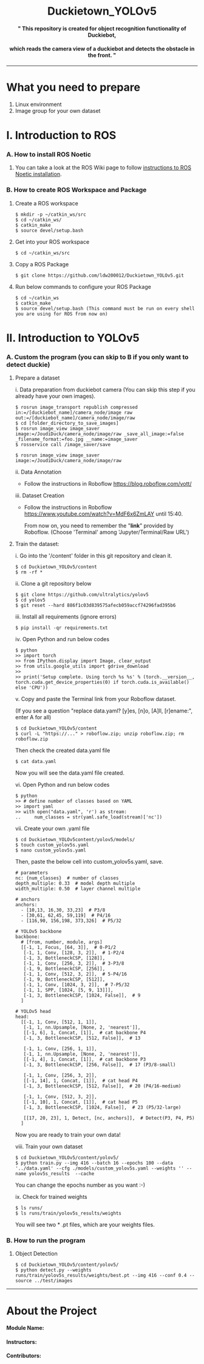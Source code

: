 # <div align=center>Duckietown_YOLOv5</div>
#### <div align="center">" This repository is created for object recognition functionality of Duckiebot, </div>
#### <div align="center"> which reads the camera view of a duckiebot and detects the obstacle in the front. "</div>

***

# What you need to prepare
1. Linux environment
2. Image group for your own dataset

# I. Introduction to ROS

### A. How to install ROS Noetic
1. You can take a look at the ROS Wiki page to follow <a href="http://wiki.ros.org/noetic/Installation/Ubuntu">instructions to ROS Noetic installation</a>.

### B. How to create ROS Workspace and Package
1. Create a ROS workspace

       $ mkdir -p ~/catkin_ws/src
       $ cd ~/catkin_ws/
       $ catkin_make
       $ source devel/setup.bash

2. Get into your ROS workspace

       $ cd ~/catkin_ws/src
       
3. Copy a ROS Package

       $ git clone https://github.com/ldw200012/Duckietown_YOLOv5.git

4. Run below commands to configure your ROS Package

       $ cd ~/catkin_ws
       $ catkin_make
       $ source devel/setup.bash (This command must be run on every shell you are using for ROS from now on)
       
# II. Introduction to YOLOv5

### A. Custom the program (you can skip to B if you only want to detect duckie)

1. Prepare a dataset 

      i. Data preparation from duckiebot camera (You can skip this step if you already have your own images).
       
       $ rosrun image_transport republish compressed in:=/[duckiebot_name]/camera_node/image raw out:=/[duckiebot_name]/camera_node/image/raw
       $ cd [folder_directory_to_save_images]
       $ rosrun image_view image_saver image:=/JoudiDuck/camera_node/image/raw _save_all_image:=false _filename_format:=foo.jpg __name:=image_saver
       $ rosservice call /image_saver/save
       
       $ rosrun image_view image_saver image:=/JoudiDuck/camera_node/image/raw
       
     
      ii. Data Annotation

      - Follow the instructions in Roboflow https://blog.roboflow.com/vott/
      
      iii. Dataset Creation
       
      - Follow the instructions in Roboflow https://www.youtube.com/watch?v=MdF6x6ZmLAY until 15:40.
      
        From now on, you need to remember the "<b>link</b>" provided by Roboflow. (Choose 'Terminal' among 'Jupyter/Terminal/Raw URL')
  
2. Train the dataset:

      i. Go into the '/content' folder in this git repository and clean it.

       $ cd Duckietown_YOLOv5/content
       $ rm -rf *
       
      ii. Clone a git repository below

       $ git clone https://github.com/ultralytics/yolov5
       $ cd yolov5
       $ git reset --hard 886f1c03d839575afecb059accf74296fad395b6
       
      iii. Install all requirements (ignore errors)

       $ pip install -qr requirements.txt

      iv. Open Python and run below codes

       $ python
       >> import torch
       >> from IPython.display import Image, clear_output
       >> from utils.google_utils import gdrive_download
       >> 
       >> print('Setup complete. Using torch %s %s' % (torch.__version__, torch.cuda.get_device_properties(0) if torch.cuda.is_available() else 'CPU'))

      v. Copy and paste the Terminal link from your Roboflow dataset.
       
      (If you see a question "replace data.yaml? [y]es, [n]o, [A]ll, [r]ename:", enter A for all)

       $ cd Duckietown_YOLOv5/content
       $ curl -L "https://..." > roboflow.zip; unzip roboflow.zip; rm roboflow.zip

      Then check the created data.yaml file
      
       $ cat data.yaml      
       
      Now you will see the data.yaml file created.
       
      vi. Open Python and run below codes

       $ python
       >> # define number of classes based on YAML
       >> import yaml
       >> with open("data.yaml", 'r') as stream:
       ..     num_classes = str(yaml.safe_load(stream)['nc'])
       
      vii. Create your own .yaml file

       $ cd Duckietown_YOLOv5content/yolov5/models/
       $ touch custom_yolov5s.yaml
       $ nano custom_yolov5s.yaml
       
      Then, paste the below cell into custom_yolov5s.yaml, save.
       
       # parameters
       nc: {num_classes}  # number of classes
       depth_multiple: 0.33  # model depth multiple
       width_multiple: 0.50  # layer channel multiple
       
       # anchors
       anchors:
         - [10,13, 16,30, 33,23]  # P3/8
         - [30,61, 62,45, 59,119]  # P4/16
         - [116,90, 156,198, 373,326]  # P5/32

       # YOLOv5 backbone
       backbone:
         # [from, number, module, args]
         [[-1, 1, Focus, [64, 3]],  # 0-P1/2
          [-1, 1, Conv, [128, 3, 2]],  # 1-P2/4
          [-1, 3, BottleneckCSP, [128]],
          [-1, 1, Conv, [256, 3, 2]],  # 3-P3/8
          [-1, 9, BottleneckCSP, [256]],
          [-1, 1, Conv, [512, 3, 2]],  # 5-P4/16
          [-1, 9, BottleneckCSP, [512]],
          [-1, 1, Conv, [1024, 3, 2]],  # 7-P5/32
          [-1, 1, SPP, [1024, [5, 9, 13]]],
          [-1, 3, BottleneckCSP, [1024, False]],  # 9
         ]

       # YOLOv5 head
       head:
         [[-1, 1, Conv, [512, 1, 1]],
          [-1, 1, nn.Upsample, [None, 2, 'nearest']],
          [[-1, 6], 1, Concat, [1]],  # cat backbone P4
          [-1, 3, BottleneckCSP, [512, False]],  # 13

          [-1, 1, Conv, [256, 1, 1]],
          [-1, 1, nn.Upsample, [None, 2, 'nearest']],
          [[-1, 4], 1, Concat, [1]],  # cat backbone P3
          [-1, 3, BottleneckCSP, [256, False]],  # 17 (P3/8-small)

          [-1, 1, Conv, [256, 3, 2]],
          [[-1, 14], 1, Concat, [1]],  # cat head P4
          [-1, 3, BottleneckCSP, [512, False]],  # 20 (P4/16-medium)

          [-1, 1, Conv, [512, 3, 2]],
          [[-1, 10], 1, Concat, [1]],  # cat head P5
          [-1, 3, BottleneckCSP, [1024, False]],  # 23 (P5/32-large)

          [[17, 20, 23], 1, Detect, [nc, anchors]],  # Detect(P3, P4, P5)
         ]
         
      Now you are ready to train your own data!

      viii. Train your own dataset

       $ cd Duckietown_YOLOv5/content/yolov5/
       $ python train.py --img 416 --batch 16 --epochs 100 --data '../data.yaml' --cfg ./models/custom_yolov5s.yaml --weights '' --name yolov5s_results  --cache
       
      You can change the epochs number as you want :-)

      ix. Check for trained weights

       $ ls runs/
       $ ls runs/train/yolov5s_results/weights
       
      You will see two * .pt files, which are your weights files. 

### B. How to run the program
1. Object Detection
        
       $ cd Duckietown_YOLOv5/content/yolov5/
       $ python detect.py --weights runs/train/yolov5s_results/weights/best.pt --img 416 --conf 0.4 --source ../test/images




***
# About the Project

#### Module Name: 
#### Instructors: 
#### Contributors: 


